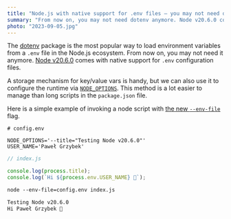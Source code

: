 ```yaml
---
title: "Node.js with native support for .env files — you may not need dotenv anymore"
summary: "From now on, you may not need dotenv anymore. Node v20.6.0 comes with native support for .env configuration files."
photo: "2023-09-05.jpg"
---
```


The [dotenv](https://github.com/motdotla/dotenv) package is the most popular way to load environment variables from a `.env` file in the Node.js ecosystem. From now on, you may not need it anymore. [Node v20.6.0](https://nodejs.org/en/blog/release/v20.6.0) comes with native support for `.env` configuration files.

A storage mechanism for key/value vars is handy, but we can also use it to configure the runtime via [`NODE_OPTIONS`](https://nodejs.org/dist/latest-v20.x/docs/api/cli.html#node_optionsoptions). This method is a lot easier to manage than long scripts in the `package.json` file.

Here is a simple example of invoking a node script with [the new `--env-file`](https://nodejs.org/dist/latest-v20.x/docs/api/cli.html#--env-fileconfig) flag.

```env
# config.env

NODE_OPTIONS='--title="Testing Node v20.6.0"'
USER_NAME='Paweł Grzybek'
```

```js
// index.js

console.log(process.title);
console.log(`Hi ${process.env.USER_NAME} 👋`);
```

```txt
node --env-file=config.env index.js

Testing Node v20.6.0
Hi Paweł Grzybek 👋
```
